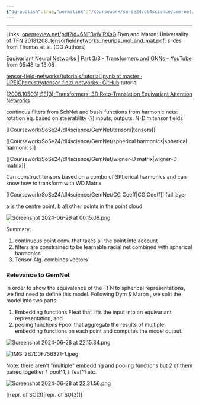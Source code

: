 ```yaml
---
{"dg-publish":true,"permalink":"/coursework/so-se24/dl4science/gem-net/tensor-field-network-tfn/","noteIcon":""}
---
```


---
Links: 
[openreview.net/pdf?id=6NFBvWlRXaG](https://openreview.net/pdf?id=6NFBvWlRXaG) Dym and Maron: Universality of TFN
[20181208\_tensorfieldnetworks\_neurips\_mol\_and\_mat.pdf](https://blondegeek.github.io/pdfs/20181208_tensorfieldnetworks_neurips_mol_and_mat.pdf): slides from Thomas et al. (OG Authors)


[Equivariant Neural Networks | Part 3/3 - Transformers and GNNs - YouTube](https://www.youtube.com/watch?v=RBKERHaiEKY&t=348s) from 05:48 to 13:08


[tensor-field-networks/tutorials/tutorial.ipynb at master · UPEIChemistry/tensor-field-networks · GitHub](https://github.com/UPEIChemistry/tensor-field-networks/blob/master/tutorials/tutorial.ipynb) tutorial

[[2006.10503] SE(3)-Transformers: 3D Roto-Translation Equivariant Attention Networks](https://arxiv.org/abs/2006.10503)



continous filters from SchNet and basis functions from harmonic nets: rotation eq. 
based on steerability (?)
inputs, outputs: N-Dim tensor fields


[[Coursework/SoSe24/dl4science/GemNet/tensors\|tensors]]

[[Coursework/SoSe24/dl4science/GemNet/spherical harmonics\|spherical harmonics]]

[[Coursework/SoSe24/dl4science/GemNet/wigner-D matrix\|wigner-D matrix]]

Can construct tensors based  on a combo of  SPherical harmonics and can know how to transform with WD Matrix


[[Coursework/SoSe24/dl4science/GemNet/CG Coeff\|CG Coeff]]
full layer 

a is the centre point, b all other points in the point cloud


![Screenshot 2024-06-29 at 00.15.09.png](/img/user/Attachments/Screenshot%202024-06-29%20at%2000.15.09.png)


Summary:
1) continuous point conv. that takes all the point into account
2) filters are constrained to be learnable radial net combined with spherical harmonics
3) Tensor Alg. combines vectors


### Relevance to GemNet
In order to show the equivalence of the TFN to spherical representations, we first need to define this model.
Following Dym & Maron , we split the model into two parts: 
1) Embedding functions Ffeat that lifts the input into an equivariant representation, and 
2) pooling functions Fpool that aggregate the results of multiple embedding functions on each point and computes the model output.


![Screenshot 2024-06-28 at 22.15.34.png](/img/user/Attachments/Screenshot%202024-06-28%20at%2022.15.34.png)


![IMG_2B7D0F756321-1.jpeg](/img/user/Attachments/IMG_2B7D0F756321-1.jpeg)


Note: there aren't "multiple" embedding and pooling functions but 2 of them paired together f_pool^1, f_feat^1 etc. 

![Screenshot 2024-06-28 at 22.31.56.png](/img/user/Attachments/Screenshot%202024-06-28%20at%2022.31.56.png)

[[repr. of SO(3)\|repr. of SO(3)]]

